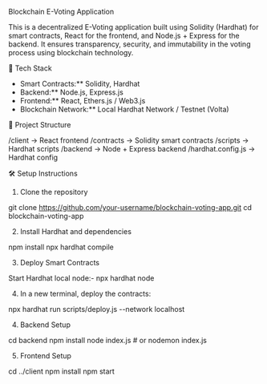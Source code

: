 Blockchain E-Voting Application

This is a decentralized E-Voting application built using Solidity (Hardhat) for smart contracts, React for the frontend, and Node.js + Express for the backend. It ensures transparency, security, and immutability in the voting process using blockchain technology.


🚀 Tech Stack

- Smart Contracts:** Solidity, Hardhat
- Backend:** Node.js, Express.js
- Frontend:** React, Ethers.js / Web3.js
- Blockchain Network:** Local Hardhat Network / Testnet (Volta)


 📁 Project Structure

/client → React frontend
/contracts → Solidity smart contracts
/scripts → Hardhat scripts
/backend → Node + Express backend
/hardhat.config.js → Hardhat config

 🛠️ Setup Instructions

 1. Clone the repository

git clone https://github.com/your-username/blockchain-voting-app.git
cd blockchain-voting-app

2. Install Hardhat and dependencies

npm install
npx hardhat compile

3. Deploy Smart Contracts

Start Hardhat local node:- npx hardhat node

4. In a new terminal, deploy the contracts:

npx hardhat run scripts/deploy.js --network localhost

4. Backend Setup

cd backend
npm install
node index.js  # or nodemon index.js

5. Frontend Setup

cd ../client
npm install
npm start

